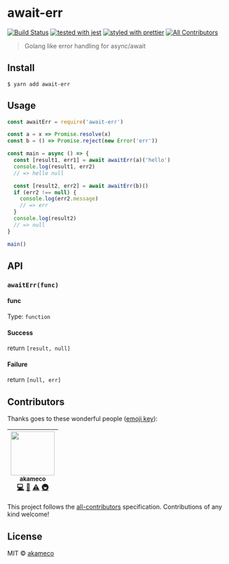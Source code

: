 # await-err

[![Build Status](https://travis-ci.org/akameco/await-err.svg?branch=master)](https://travis-ci.org/akameco/await-err)
[![tested with jest](https://img.shields.io/badge/tested_with-jest-99424f.svg)](https://github.com/facebook/jest)
[![styled with prettier](https://img.shields.io/badge/styled_with-prettier-ff69b4.svg)](https://github.com/prettier/prettier)
[![All Contributors](https://img.shields.io/badge/all_contributors-1-orange.svg?style=flat-square)](#contributors)

> Golang like error handling for async/await

## Install

```
$ yarn add await-err
```

## Usage

```js
const awaitErr = require('await-err')

const a = x => Promise.resolve(x)
const b = () => Promise.reject(new Error('err'))

const main = async () => {
  const [result1, err1] = await awaitErr(a)('hello')
  console.log(result1, err2)
  // => hello null

  const [result2, err2] = await awaitErr(b)()
  if (err2 !== null) {
    console.log(err2.message)
    // => err
  }
  console.log(result2)
  // => null
}

main()
```

## API

### `awaitErr(func)`

#### func

Type: `function`

#### Success

return `[result, null]`

#### Failure

return `[null, err]`

## Contributors

Thanks goes to these wonderful people ([emoji key](https://github.com/kentcdodds/all-contributors#emoji-key)):

<!-- ALL-CONTRIBUTORS-LIST:START - Do not remove or modify this section -->
<!-- prettier-ignore -->
| [<img src="https://avatars2.githubusercontent.com/u/4002137?v=4" width="100px;"/><br /><sub>akameco</sub>](http://akameco.github.io)<br />[💻](https://github.com/akameco/await-err/commits?author=akameco "Code") [📖](https://github.com/akameco/await-err/commits?author=akameco "Documentation") [⚠️](https://github.com/akameco/await-err/commits?author=akameco "Tests") [🚇](#infra-akameco "Infrastructure (Hosting, Build-Tools, etc)") |
| :---: |

<!-- ALL-CONTRIBUTORS-LIST:END -->

This project follows the [all-contributors](https://github.com/kentcdodds/all-contributors) specification. Contributions of any kind welcome!

## License

MIT © [akameco](http://akameco.github.io)

